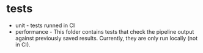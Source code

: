 # tests

* unit - tests runned in CI
* performance - This folder contains tests that check the pipeline output against previously
saved results. Currently, they are only run locally (not in CI).